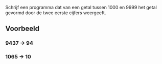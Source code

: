 Schrijf een programma dat van een getal tussen 1000 en 9999 het getal gevormd door de twee eerste cijfers weergeeft.
## Voorbeeld
### 9437 -> 94
### 1065 -> 10

